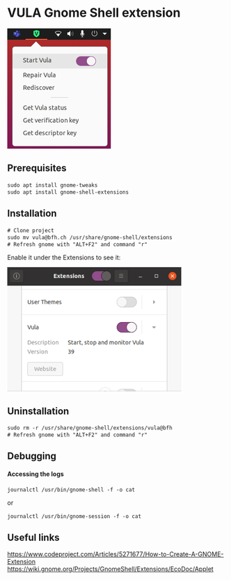 # VULA Gnome Shell extension

![](docs/imgs/extension.png)

## Prerequisites
```
sudo apt install gnome-tweaks
sudo apt install gnome-shell-extensions
```

## Installation

```
# Clone project
sudo mv vula@bfh.ch /usr/share/gnome-shell/extensions
# Refresh gnome with "ALT+F2" and command "r"
```
Enable it under the Extensions to see it:

<img src="images/mini6.png" alt="" width="400"/>

## Uninstallation

```
sudo rm -r /usr/share/gnome-shell/extensions/vula@bfh
# Refresh gnome with "ALT+F2" and command "r"
```

## Debugging

#### Accessing the logs
```
journalctl /usr/bin/gnome-shell -f -o cat
```
or
```
journalctl /usr/bin/gnome-session -f -o cat
```

## Useful links
https://www.codeproject.com/Articles/5271677/How-to-Create-A-GNOME-Extension
https://wiki.gnome.org/Projects/GnomeShell/Extensions/EcoDoc/Applet
